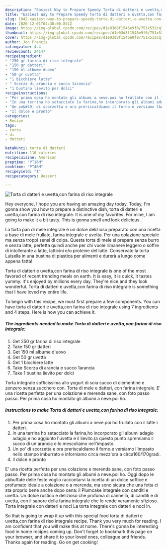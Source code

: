 ```yaml
---
description: "Easiest Way to Prepare Speedy Torta di datteri e uvetta,con farina di riso integrale"
title: "Easiest Way to Prepare Speedy Torta di datteri e uvetta,con farina di riso integrale"
slug: 1042-easiest-way-to-prepare-speedy-torta-di-datteri-e-uvetta-con-farina-di-riso-integrale
date: 2020-12-01T04:30:00.851Z
image: https://img-global.cpcdn.com/recipes/d1e03d8f1546e9f0/751x532cq70/torta-di-datteri-e-uvettacon-farina-di-riso-integrale-recipe-main-photo.jpg
thumbnail: https://img-global.cpcdn.com/recipes/d1e03d8f1546e9f0/751x532cq70/torta-di-datteri-e-uvettacon-farina-di-riso-integrale-recipe-main-photo.jpg
cover: https://img-global.cpcdn.com/recipes/d1e03d8f1546e9f0/751x532cq70/torta-di-datteri-e-uvettacon-farina-di-riso-integrale-recipe-main-photo.jpg
author: Jon Francis
ratingvalue: 4.4
reviewcount: 24147
recipeingredient:
- "250 gr farina di riso integrale"
- "150 gr datteri"
- "150 ml albume duovo"
- "50 gr uvetta"
- "1 bicchiere latte"
- " Scorza di arancia e succo 1arancia"
- "1 bustina lievito per dolci"
recipeinstructions:
- "Per prima cosa ho montato gli albumi a neve.poi ho frullato con il latte i datteri."
- "In una terrina ho setacciato la farina,ho incorporato gli albumi adagio adagio,e ho aggiunto l&#39;uvetta e il lievito.(a questo punto spremiamo il succo di un&#39;arancia e lo mescoliamo nell&#39;impasto."
- "Un po&#39; di scorzetta e ora preriscaldiamo il forno.e versiamo l&#39;impasto nello stampo imburrato e inforniamo circa mezz&#39;ora a circa160/170gradi."
- "Il dolce e pronto"
categories:
- Recipe
tags:
- torta
- di
- datteri

katakunci: torta di datteri 
nutrition: 110 calories
recipecuisine: American
preptime: "PT16M"
cooktime: "PT46M"
recipeyield: "1"
recipecategory: Dessert

---
```



![Torta di datteri e uvetta,con farina di riso integrale](https://img-global.cpcdn.com/recipes/d1e03d8f1546e9f0/751x532cq70/torta-di-datteri-e-uvettacon-farina-di-riso-integrale-recipe-main-photo.jpg)

Hey everyone, I hope you are having an amazing day today. Today, I'm gonna show you how to prepare a distinctive dish, torta di datteri e uvetta,con farina di riso integrale. It is one of my favorites. For mine, I am going to make it a bit tasty. This is gonna smell and look delicious.

La torta pan di mele integrale è un dolce delizioso preparato con una ricetta a base di mele frullate, farina integrale e uvetta. Per una colazione speciale ma senza troppi sensi di colpa. Questa torta di mele si prepara senza burro e senza latte, perfetta quindi anche per chi vuole rimanere leggero o soffre di intollerante a latte, latticini e/o proteine del latte. Conservate la torta Luisella in una bustina di plastica per alimenti e durerà a lungo come appena fatta!

Torta di datteri e uvetta,con farina di riso integrale is one of the most favored of recent trending meals on earth. It is easy, it is quick, it tastes yummy. It's enjoyed by millions every day. They're nice and they look wonderful. Torta di datteri e uvetta,con farina di riso integrale is something that I have loved my entire life.


To begin with this recipe, we must first prepare a few components. You can have torta di datteri e uvetta,con farina di riso integrale using 7 ingredients and 4 steps. Here is how you can achieve it.

<!--inarticleads1-->

##### The ingredients needed to make Torta di datteri e uvetta,con farina di riso integrale:

1. Get 250 gr farina di riso integrale
1. Take 150 gr datteri
1. Get 150 ml albume d&#39;uovo
1. Get 50 gr uvetta
1. Get 1 bicchiere latte
1. Take  Scorza di arancia e succo 1arancia
1. Take 1 bustina lievito per dolci


Torta integrale sofficissima allo yogurt di soia succo di clementine e zenzero senza zucchero con. Torta di mele e datteri, con farina integrale. E&#39; una ricetta perfetta per una colazione e merenda sane, con foto passo passo. Per prima cosa ho montato gli albumi a neve.poi ho. 

<!--inarticleads2-->

##### Instructions to make Torta di datteri e uvetta,con farina di riso integrale:

1. Per prima cosa ho montato gli albumi a neve.poi ho frullato con il latte i datteri.
1. In una terrina ho setacciato la farina,ho incorporato gli albumi adagio adagio,e ho aggiunto l&#39;uvetta e il lievito.(a questo punto spremiamo il succo di un&#39;arancia e lo mescoliamo nell&#39;impasto.
1. Un po&#39; di scorzetta e ora preriscaldiamo il forno.e versiamo l&#39;impasto nello stampo imburrato e inforniamo circa mezz&#39;ora a circa160/170gradi.
1. Il dolce e pronto


E&#39; una ricetta perfetta per una colazione e merenda sane, con foto passo passo. Per prima cosa ho montato gli albumi a neve.poi ho. Oggi dopo le abbuffate delle feste voglio raccontarvi la ricetta di un dolce soffice e profumato ideale a colazione o a merenda, ma sono sicura che una fetta ci sta proprio bene anche dopo cena: il Plumcake integrale con canditi e uvetta. Un dolce rustico e delizioso che profuma di cannella, di canditi e di uvetta, con il sapore della farina integrale che lo rende veramente sfizioso. Torta integrale con datteri e noci La torta integrale con datteri e noci in. 

So that is going to wrap it up with this special food torta di datteri e uvetta,con farina di riso integrale recipe. Thank you very much for reading. I am confident that you will make this at home. There's gonna be interesting food in home recipes coming up. Don't forget to bookmark this page on your browser, and share it to your loved ones, colleague and friends. Thanks again for reading. Go on get cooking!
